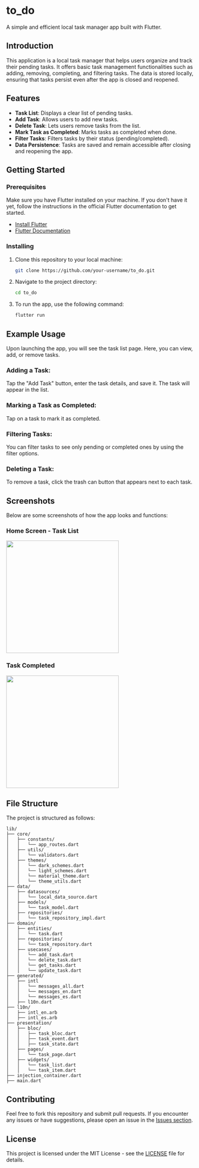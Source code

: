 # to_do

A simple and efficient local task manager app built with Flutter.

## Introduction

This application is a local task manager that helps users organize and track their pending tasks. It offers basic task management functionalities such as adding, removing, completing, and filtering tasks. The data is stored locally, ensuring that tasks persist even after the app is closed and reopened.

## Features

- **Task List**: Displays a clear list of pending tasks.
- **Add Task**: Allows users to add new tasks.
- **Delete Task**: Lets users remove tasks from the list.
- **Mark Task as Completed**: Marks tasks as completed when done.
- **Filter Tasks**: Filters tasks by their status (pending/completed).
- **Data Persistence**: Tasks are saved and remain accessible after closing and reopening the app.

## Getting Started

### Prerequisites

Make sure you have Flutter installed on your machine. If you don't have it yet, follow the instructions in the official Flutter documentation to get started.

- [Install Flutter](https://flutter.dev/docs/get-started/install)
- [Flutter Documentation](https://flutter.dev/docs)

### Installing

1. Clone this repository to your local machine:
   ```bash
   git clone https://github.com/your-username/to_do.git

2. Navigate to the project directory:
   ```bash
   cd to_do

3. To run the app, use the following command:
   ```bash
   flutter run

## Example Usage

Upon launching the app, you will see the task list page. Here, you can view, add, or remove tasks.

### Adding a Task:
Tap the "Add Task" button, enter the task details, and save it. The task will appear in the list.

### Marking a Task as Completed:
Tap on a task to mark it as completed.

### Filtering Tasks:
You can filter tasks to see only pending or completed ones by using the filter options.

### Deleting a Task:
To remove a task, click the trash can button that appears next to each task.

## Screenshots
Below are some screenshots of how the app looks and functions:

### Home Screen - Task List
<img src="https://github.com/Alpusa/to_do/blob/main/images/noCompleted.jpg" width="300">

### Task Completed
<img src="https://github.com/Alpusa/to_do/blob/main/images/Completed.jpg" width="300">


## File Structure
The project is structured as follows:

```plaintext
lib/
├── core/
│   ├── constants/
│   │   └── app_routes.dart 
│   ├── utils/
│   │   └── validators.dart
│   ├── themes/
│   │   └── dark_schemes.dart
│   │   └── light_schemes.dart
│   │   └── material_theme.dart
│   │   └── theme_utils.dart
├── data/
│   ├── datasources/
│   │   └── local_data_source.dart
│   ├── models/
│   │   └── task_model.dart
│   ├── repositories/
│   │   └── task_repository_impl.dart
├── domain/
│   ├── entities/
│   │   └── task.dart
│   ├── repositories/
│   │   └── task_repository.dart
│   ├── usecases/
│   │   └── add_task.dart
│   │   └── delete_task.dart
│   │   └── get_tasks.dart
│   │   └── update_task.dart
├── generated/
│   ├── intl
│   │   └── messages_all.dart
│   │   └── messages_en.dart
│   │   └── messages_es.dart
│   ├── l10n.dart
├── l10n/
│   ├── intl_en.arb
│   ├── intl_es.arb
├── presentation/
│   ├── bloc/
│   │   ├── task_bloc.dart
│   │   ├── task_event.dart
│   │   ├── task_state.dart
│   ├── pages/
│   │   └── task_page.dart
│   ├── widgets/
│   │   └── task_list.dart
│   │   └── task_item.dart
├── injection_container.dart
├── main.dart
```

## Contributing

Feel free to fork this repository and submit pull requests. If you encounter any issues or have suggestions, please open an issue in the [Issues section](https://github.com/your-username/to_do/issues).

## License

This project is licensed under the MIT License - see the [LICENSE](LICENSE) file for details.
